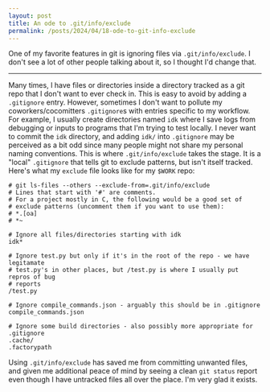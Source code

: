 ```yaml
---
layout: post
title: An ode to .git/info/exclude
permalink: /posts/2024/04/18-ode-to-git-info-exclude
---
```


One of my favorite features in git is ignoring files via `.git/info/exclude`. I
don't see a lot of other people talking about it, so I thought I'd change that.

---

Many times, I have files or directories inside a directory tracked as a git
repo that I don't want to ever check in. This is easy to avoid by adding a
`.gitignore` entry. However, sometimes I don't want to pollute my
coworkers/cocomitters `.gitignore`s with entries specific to my workflow. For
example, I usually create directories named `idk` where I save logs from
debugging or inputs to programs that I'm trying to test locally. I never want to
commit the `idk` directory, and adding `idk/` into `.gitignore` may be perceived
as a bit odd since many people might not share my personal naming conventions.
This is where `.git/info/exclude` takes the stage. It is a "local" `.gitignore`
that tells git to exclude patterns, but isn't itself tracked. Here's what my
`exclude` file looks like for my `$WORK` repo:

```
# git ls-files --others --exclude-from=.git/info/exclude
# Lines that start with '#' are comments.
# For a project mostly in C, the following would be a good set of
# exclude patterns (uncomment them if you want to use them):
# *.[oa]
# *~

# Ignore all files/directories starting with idk
idk*

# Ignore test.py but only if it's in the root of the repo - we have legitamate
# test.py's in other places, but /test.py is where I usually put repros of bug
# reports
/test.py

# Ignore compile_commands.json - arguably this should be in .gitignore
compile_commands.json

# Ignore some build directories - also possibly more appropriate for .gitignore
.cache/
.factorypath
```

Using `.git/info/exclude` has saved me from committing unwanted files, and given
me additional peace of mind by seeing a clean `git status` report even though I
have untracked files all over the place. I'm very glad it exists.
